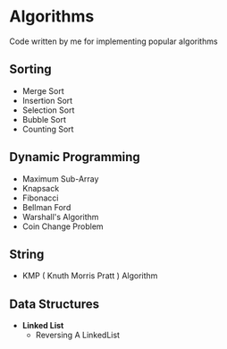 Algorithms
==========

Code written by me for implementing popular algorithms

## Sorting 

* Merge Sort
* Insertion Sort
* Selection Sort 
* Bubble Sort 
* Counting Sort
 
## Dynamic Programming

* Maximum Sub-Array
* Knapsack
* Fibonacci
* Bellman Ford
* Warshall's Algorithm
* Coin Change Problem

## String

* KMP ( Knuth Morris Pratt ) Algorithm

## Data Structures

* **Linked List**
  * Reversing A LinkedList
